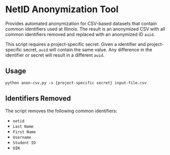 # NetID Anonymization Tool

Provides automated anonymization for CSV-based datasets that contain common identifiers used at Illinois.  The result is an anonymized CSV with all common identifiers removed and replaced with an anonymized ID `auid`.

This script requires a project-specific secret.  Given a identifier and project-specific secret, `auid` will contain the same value.  Any difference in the identifier or secret will result in a different `auid`.


## Usage

```
python anon-csv.py -s {project-specific secret} input-file.csv
```


## Identifiers Removed

The script removes the following common identifiers:

- `netid`
- `Last Name`
- `First Name`
- `Username`
- `Student ID`
- `UIN`